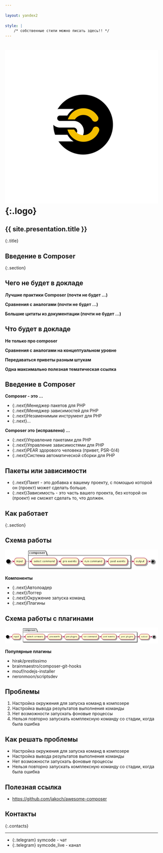 ```yaml
---

layout: yandex2

style: |
    /* собственные стили можно писать здесь!! */
---
```


# ![](pictures/symcode-logo.svg){:.logo}

## {{ site.presentation.title }}
{:.title}

## Введение в Composer
{:.section}

## Чего не будет в докладе ##

**Лучшие практики Composer (почти не будет ...)**

**Сравнения с аналогами (почти не будет ...)**

**Большие цитаты из документации (почти не будет ...)**

## Что будет в докладе ##

**Не только про composer**

**Сравнения с аналогами на концептуальном уровне**

**Передаваться приветы разным штукам**

**Одна максимально полезная тематическая ссылка**

## Введение в Composer ##

**Composer - это ...**

- {:.next}Менеджер пакетов для PHP
- {:.next}Менеджер зависимостей для PHP
- {:.next}Незаменимым инструмент для PHP
- {:.next}...

**Composer это (исправлено) ...**

- {:.next}Управление пакетами для PHP
- {:.next}Управление зависимостями для PHP
- {:.next}PEAR здорового человека (привет, PSR-0/4)
- {:.next}Система автоматической сборки для PHP

## Пакеты или зависимости ##

- {:.next}Пакет - это добавка к вашему проекту, с помощью которой он (проект) может сделать больше.
- {:.next}Зависимость - это часть вашего проекта, без которой он (проект) не сможет сделать то, что должен.

## Как работает ##
{:.section}
## Схема работы ##

![](pictures/schema/composer.png)

**Компоненты**

* {:.next}Автолоадер
* {:.next}Логгер
* {:.next}Окружение запуска команд
* {:.next}Плагины

## Схема работы с плагинами ##

![](pictures/schema/composer-with-plugins.png)

**Популярные плагины**

* hirak/prestissimo
* brainmaestro/composer-git-hooks
* mouf/nodejs-installer
* neronmoon/scriptsdev

## Проблемы ##

1. Настройка окружения для запуска команд в композере
1. Настройка вывода результатов выполнения команды
1. Нет возможности запускать фоновые процессы
1. Нельзя повторно запускать комплексную команду со стадии, когда была ошибка

## Как решать проблемы ##

* Настройка окружения для запуска команд в композере
* Настройка вывода результатов выполнения команды
* Нет возможности запускать фоновые процессы
* Нельзя повторно запускать комплексную команду со стадии, когда была ошибка

## Полезная ссылка ##

* https://github.com/jakoch/awesome-composer

## Контакты ##
{:.contacts}

<!-- разделитель контактов -->
-------

<!-- center -->

- {:.telegram} symcode - чат
- {:.telegram} symcode_live - канал

<!-- right -->

